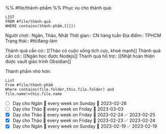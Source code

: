 %%
#file/thành-phẩm
%%
Phục vụ cho thành quả:
```dataview
LIST
FROM #file/thành-quả 
WHERE contains(thành-phẩm,[[]])
```
Người chơi:: Ngân, Thảo, Nhật
Thời gian:: CN hàng tuần
Địa điểm:: TPHCM
Trạng thái:: #tt/đang-làm 

Thành quả cần có:: [[Thảo có cuộc sống tích cực, khoẻ mạnh]]
Thành quả cần có:: [[Ngân học được Nodejs]]
Thành quả hỗ trợ:: [[Nhật hoàn thiện được vault giáo trình Obsidian]]

Thành phẩm nhỏ hơn:
```dataview
List 
From #file/thành-phẩm 
Where contains(file.folder,this.file.folder) and file.name!=this.file.name
```

- [ ] Dạy cho Ngân 🔁 every week on Sunday 🛫 2023-02-26
- [ ] Dạy cho Thảo 🔁 every week on Friday 🛫 2023-03-03
- [x] Dạy cho Thảo 🔁 every week on Friday 🛫 2023-02-24 ✅ 2023-02-25
- [x] Dạy cho Thảo 🔁 every week on Friday 🛫 2023-02-23 ✅ 2023-02-24
- [x] Dạy cho Ngân 🔁 every week on Sunday 🛫 2023-02-19 ✅ 2023-02-19